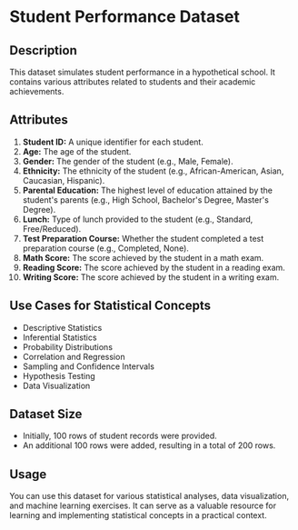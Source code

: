 # Student Performance Dataset

## Description
This dataset simulates student performance in a hypothetical school. It contains various attributes related to students and their academic achievements.

## Attributes

1. **Student ID:** A unique identifier for each student.
2. **Age:** The age of the student.
3. **Gender:** The gender of the student (e.g., Male, Female).
4. **Ethnicity:** The ethnicity of the student (e.g., African-American, Asian, Caucasian, Hispanic).
5. **Parental Education:** The highest level of education attained by the student's parents (e.g., High School, Bachelor's Degree, Master's Degree).
6. **Lunch:** Type of lunch provided to the student (e.g., Standard, Free/Reduced).
7. **Test Preparation Course:** Whether the student completed a test preparation course (e.g., Completed, None).
8. **Math Score:** The score achieved by the student in a math exam.
9. **Reading Score:** The score achieved by the student in a reading exam.
10. **Writing Score:** The score achieved by the student in a writing exam.

## Use Cases for Statistical Concepts

- Descriptive Statistics
- Inferential Statistics
- Probability Distributions
- Correlation and Regression
- Sampling and Confidence Intervals
- Hypothesis Testing
- Data Visualization

## Dataset Size
- Initially, 100 rows of student records were provided.
- An additional 100 rows were added, resulting in a total of 200 rows.

## Usage
You can use this dataset for various statistical analyses, data visualization, and machine learning exercises. It can serve as a valuable resource for learning and implementing statistical concepts in a practical context.